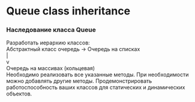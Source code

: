 ﻿# Queue class inheritance
### **Наследование класса Queue**
Разработать иерархию классов:
<br/>
Абстрактный класс очередь -> Очередь на списках
<br/>
|
<br/>
v
<br/>
Очередь на массивах (кольцевая)
<br/>
Необходимо реализовать все указанные методы. При необходимости можно добавлять другие методы. Продемонстрировать работоспособность ваших классов для статических и динамических объектов.
